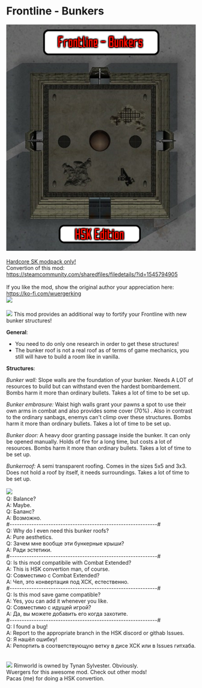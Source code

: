 # Frontline - Bunkers
![Preview](/__PREVIEW__/Bunkers.png?raw=true "Preview")<br><br>
[Hardcore SK modpack only!](https://github.com/skyarkhangel/Hardcore-SK/tree/development)
<br>
Convertion of this mod:<br>
https://steamcommunity.com/sharedfiles/filedetails/?id=1545794905<br><br>
If you like the mod, show the original author your appreciation here: <br>
https://ko-fi.com/wuergerking<br>
<img src="https://i.imgur.com/gmaqOA3.png">
<br><br>
<img src="https://i.imgur.com/svEwA2k.png">
This mod provides an additional way to fortify your Frontline with new bunker structures!

**General**:

- You need to do only one research in order to get these structures!
- The bunker roof is not a real roof as of terms of game mechanics, you still will have to build a room like in vanilla.

**Structures**:

*Bunker wall:*
Slope walls are the foundation of your bunker. Needs A LOT of resources to build but can withstand even the hardest bombardement. Bombs harm it more than ordinary bullets. Takes a lot of time to be set up.

*Bunker embrasure:*
Waist high walls grant your pawns a spot to use their own arms in combat and also provides some cover (70%) . Also in contrast to the ordinary sanbags, enemys can't climp over these structures. Bombs harm it more than ordinary bullets. Takes a lot of time to be set up.

*Bunker door:*
A heavy door granting passage inside the bunker. It can only be opened manually. Holds of fire for a long time, but costs a lot of resources. Bombs harm it more than ordinary bullets. Takes a lot of time to be set up.

*Bunkerroof:*
A semi transparent roofing. Comes in the sizes 5x5 and 3x3. Does not hold a roof by itself, it needs surroundings. Takes a lot of time to be set up.
<br><br>
<img src="https://i.imgur.com/5KVUmeE.png">
<br>
Q: Balance?<br>
A: Maybe.<br>
Q: Баланс?<br>
A: Возможно.<br>
#-------------------------------------------------------------#<br>
Q: Why do I even need this bunker roofs?<br>
A: Pure aesthetics.<br>
Q: Зачем мне вообще эти бункерные крыши?<br>
A: Ради эстетики.<br>
#-------------------------------------------------------------#<br>
Q: Is this mod compatibile with Combat Extended?<br>
A: This is HSK convertion man, of course.<br>
Q: Совместимо с Combat Extended?<br>
A: Чел, это конвертация под ХСК, естественно.<br>
#-------------------------------------------------------------#<br>
Q: Is this mod save game compatible?<br>
A: Yes, you can add it whenever you like.<br>
Q: Совместимо с идущей игрой?<br>
A: Да, вы можете добавить его когда захотите.<br>
#-------------------------------------------------------------#<br>
Q: I found a bug!<br>
A: Report to the appropriate branch in the HSK discord or githab Issues.<br>
Q: Я нашёл ошибку!<br>
A: Репортить в соответствующую ветку в дисе ХСК или в Issues гитхаба.<br>
<br><br>
<img src="https://i.imgur.com/fdngbbh.png">
Rimworld is owned by Tynan Sylvester. Obviously.<br>
Wuergers for this awesome mod. Check out other mods!<br>
Pacas (me) for doing a HSK convertion.<br>